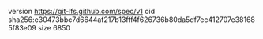 version https://git-lfs.github.com/spec/v1
oid sha256:e30473bbc7d6644af217b13fff4f626736b80da5df7ec412707e381685f83e09
size 6850
